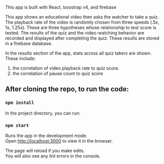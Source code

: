This app is built with React, boostrap v4, and firebase

This app shows an educational video then asks the watcher to take a quiz. The playback rate of the video is randomly chosen from three speeds (.5x, 1x, 1.25x). These are three hypotheses whose relationship to test score is tested.
The results of the quiz and the video-watching behavior are recorded and displayed after completing the quiz.  These results are stored in a firebase database.

In the results section of the app, stats across all quiz takers are shown.  These include:
  1) the correlation of video playback rate to quiz score. 
  2) the correlation of pause count to quiz score


## After cloning the repo, to run the code:

### `npm install`

In the project directory, you can run:

### `npm start`

Runs the app in the development mode.<br>
Open [http://localhost:3000](http://localhost:3000) to view it in the browser.

The page will reload if you make edits.<br>
You will also see any lint errors in the console.
